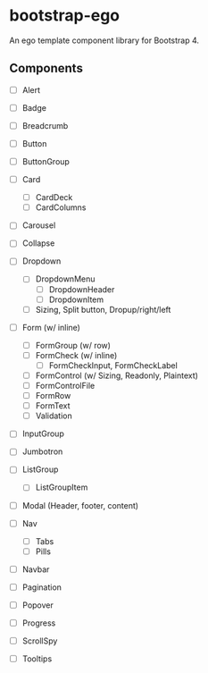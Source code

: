 bootstrap-ego
=============

An ego template component library for Bootstrap 4.


## Components

- [ ] Alert
- [ ] Badge
- [ ] Breadcrumb
- [ ] Button
- [ ] ButtonGroup
- [ ] Card
  - [ ] CardDeck
  - [ ] CardColumns
- [ ] Carousel
- [ ] Collapse
- [ ] Dropdown
  - [ ] DropdownMenu
    - [ ] DropdownHeader
    - [ ] DropdownItem
  - [ ] Sizing, Split button, Dropup/right/left
- [ ] Form (w/ inline)
  - [ ] FormGroup (w/ row)
  - [ ] FormCheck (w/ inline)
    - [ ] FormCheckInput, FormCheckLabel
  - [ ] FormControl (w/ Sizing, Readonly, Plaintext)
  - [ ] FormControlFile
  - [ ] FormRow
  - [ ] FormText
  - [ ] Validation
- [ ] InputGroup
- [ ] Jumbotron
- [ ] ListGroup
  - [ ] ListGroupItem
- [ ] Modal (Header, footer, content)
- [ ] Nav
  - [ ] Tabs
  - [ ] Pills
- [ ] Navbar
- [ ] Pagination
- [ ] Popover
- [ ] Progress
- [ ] ScrollSpy
- [ ] Tooltips

